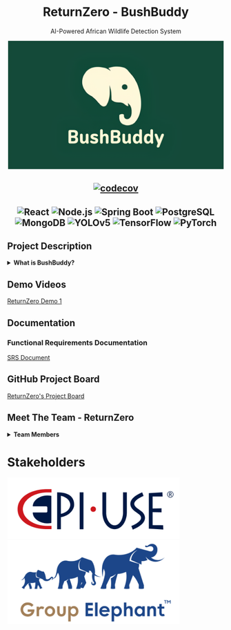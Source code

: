 <div align="center">

# ReturnZero - BushBuddy
AI-Powered African Wildlife Detection System

<img src="/res/img/BushBuddy.png" alt="BushBuddy Logo" width="500">

[![codecov](https://img.shields.io/badge/codecov-n%2Fa-lightgrey)](https://codecov.io/github/COS301-SE-2024/WorkWise-Central)
---
![React](https://img.shields.io/badge/React-20232A?style=for-the-badge&logo=react&logoColor=61DAFB)
![Node.js](https://img.shields.io/badge/Node.js-339933?style=for-the-badge&logo=nodedotjs&logoColor=white)
![Spring Boot](https://img.shields.io/badge/Spring%20Boot-6DB33F?style=for-the-badge&logo=springboot&logoColor=white)
![PostgreSQL](https://img.shields.io/badge/PostgreSQL-4169E1?style=for-the-badge&logo=postgresql&logoColor=white)
![MongoDB](https://img.shields.io/badge/MongoDB-47A248?style=for-the-badge&logo=mongodb&logoColor=white)
![YOLOv5](https://img.shields.io/badge/YOLOv5-FFBB00?style=for-the-badge&logo=python&logoColor=black)
![TensorFlow](https://img.shields.io/badge/TensorFlow-FF6F00?style=for-the-badge&logo=tensorflow&logoColor=white)
![PyTorch](https://img.shields.io/badge/PyTorch-EE4C2C?style=for-the-badge&logo=pytorch&logoColor=white)
---

</div>

## Project Description
<details>
  <summary><b>What is BushBuddy?</b></summary>
  <p>
Unleash the power of instant wildlife recognition: where every encounter with
African wildlife becomes an opportunity for discovery. In this vibrant
ecosystem where animals communicate through both sight and sound, our
mission is clear - create a system that transforms your device into a real-time
wildlife identifier.
</p>
<p>
Imagine pointing your camera at a distant creature or capturing its call and
instantly accessing a world of knowledge about the species before you. This
project isn't just another wildlife app, it's a revolution in real-time animal
identification, bringing advanced AI technology into the palm of your hand for
immediate, accurate recognition of Africa's magnificent mammals through
both visual and audio detection.
</p>

</details>

## Demo Videos
[ReturnZero Demo 1](https://drive.google.com/drive/folders/1EvwzuNH4CUKUsEindl_5iOGv0ToUCYQo?usp=sharing)


## Documentation 
### Functional Requirements Documentation
[SRS Document](https://docs.google.com/document/d/1eJ-vx4wUhmz_olI72GIk3GrhcHGdppb9SucASzeYsE4/edit?usp=sharing)


## GitHub Project Board
[ReturnZero's Project Board](https://github.com/COS301-SE-2025/AI-Powered-African-Wildlife-Detection/projects?query=is%3Aopen)

## Meet The Team - ReturnZero

<details>
  <summary><b>Team Members</b></summary>

<img src="res\img\ReturnZero_ logo.png" alt="ReturnZero Logo" height="150">

<img src="res\img\team\team_full.jpg" alt="ReturnZero Logo" width="500">

<table style="border: 1px solid #ddd; width: 100%; font-family: Arial, sans-serif; border-collapse: collapse;">
  <!-- First Row -->
  <tr style="border-bottom: 1px solid #ddd;">
    <td style="vertical-align: top; width: 30%; padding: 20px; text-align: center;">
      <img src="res\img\team\ruan.jpg" width="2000" height="auto">
    </td>
    <td style="vertical-align: top; width: 70%; padding: 20px;">
      <h2 style="font-size: 24px; margin: 0 0 10px;"><b>Ruan Esterhuizen</b></h2>
      <b style="font-size: 18px; color: #555;">Project Manager, UX Designer</b>
      <p style="font-size: 16px; color: #333; line-height: 1.5;">
        I’m a final-year BSc Computer Science student with a keen interest in software engineering and
        web development. I am a full-stack developer who takes a detail-oriented and practical approach
        to problem-solving. I take pride in building products that work well and make an impact, and I’m
        always motivated to learn and improve. I have experience working in functional teams, specifically
        using the agile methodology, and I’m skilled in applying human-centered design principles to
        construct user-friendly and intuitive solutions. I’m also a quick learner with a naturally curious
        mindset, always eager to explore new technologies/concepts and broaden my horizons.
      </p>
      <p style="font-size: 16px; color: #333; line-height: 1.5;">
        Outside of my academic pursuits, I have a deep personal passion for wildlife and nature
        conservation. In my free time, I’m an avid wildlife photographer and frequently visit Rietvlei Nature
        Reserve. 
      </p>
      <a href="https://www.linkedin.com/in/ruan-esterhuizen-87b841328/"><img src="https://img.shields.io/badge/LinkedIn-0077b5?style=for-the-badge&logo=linkedin&logoColor=white" alt="LinkedIn"></a>
      <a href="https://github.com/RuanEsterhuizen"><img src="https://img.shields.io/badge/GitHub-333?style=for-the-badge&logo=github&logoColor=white" alt="GitHub"></a>
      <a href="mailto:u23532387@tuks.co.za">
        <img src="https://img.shields.io/badge/email-u23532387%40tuks.co.za-EA4335?style=for-the-badge&logo=gmail&logoColor=white" alt="Email">
      </a>
    </td>
  </tr>
  <!-- Second Row -->
  <tr style="border-bottom: 1px solid #ddd;">
    <td style="vertical-align: top; width: 30%; padding: 20px; text-align: center;">
      <img src="res\img\team\placeholder.jpg" width="2000" height="auto" style="border-radius: 50%; border: 2px solid #ddd;">
    </td>
    <td style="vertical-align: top; width: 70%; padding: 20px;">
      <h2 style="font-size: 24px; margin: 0 0 10px;"><b>Ruben Gadd</b></h2>
      <b style="font-size: 18px; color: #555;">System Architect, DevOps, Integration, Services, and Testing Engineer</b>
      <p style="font-size: 16px; color: #333; line-height: 1.5;">
        I am a final year Information and Knowledge Systems student specializing in Data Science, which
        has given me early insights into machine learning and sparked my interests in AI. I also have a
        strong interest in cybersecurity and am currently deepening my AI knowledge through an AI
        module. I enjoy tackling complex problems and consistently seek out new challenges to grow my
        skills. I am eager to learn, and I approach every task with persistence and determination; giving up
        is never an option for me.
      </p>
      <p style="font-size: 16px; color: #333; line-height: 1.5;">
        Beyond academics, I have a deep connection with nature. Growing up around a family lodge on a
        Big Five nature reserve has allowed me to develop extensive knowledge of wildlife, fuelled by my
        lifelong love for animals. I am currently a ranger in training, having already completed my practical
        component. 
      </p>
      <a href="https://www.linkedin.com/in/ruben-gadd-227619356/"><img src="https://img.shields.io/badge/LinkedIn-0077b5?style=for-the-badge&logo=linkedin&logoColor=white" alt="LinkedIn"></a>
      <a href="https://github.com/RubenGadd"><img src="https://img.shields.io/badge/GitHub-333?style=for-the-badge&logo=github&logoColor=white" alt="GitHub"></a>
    <a href="mailto:u23633353@tuks.co.za">
        <img src="https://img.shields.io/badge/email-u23633353%40tuks.co.za-EA4335?style=for-the-badge&logo=gmail&logoColor=white" alt="Email">
      </a>
    </td>
  </tr>
  <!-- Third Row -->
  <tr style="border-bottom: 1px solid #ddd;">
    <td style="vertical-align: top; width: 30%; padding: 20px; text-align: center;">
      <img src="res\img\team\placeholder.jpg" width="2000" height="auto" style="border-radius: 50%; border: 2px solid #ddd;">
    </td>
    <td style="vertical-align: top; width: 70%; padding: 20px;">
      <h2 style="font-size: 24px; margin: 0 0 10px;"><b>Raphael Rato</b></h2>
      <b style="font-size: 18px; color: #555;">UX/UI Designer, Services, and Data Engineer</b>
      <p style="font-size: 16px; color: #333; line-height: 1.5;">
        I am a Computer Science student with a strong passion for technology, software development, and
        innovative system design. Throughout my studies, I have built a solid foundation in key
        programming languages and development practices, with particular strength in building user
        interfaces (UI) and integrating APIs to create seamless, responsive applications. I take pride in
        designing user experiences that are both intuitive and technically robust, and I enjoy the challenge
        of bridging front-end and back-end systems effectively.
      </p>
      <p style="font-size: 16px; color: #333; line-height: 1.5;">
        Beyond my technical skills, I have a deep appreciation for wildlife and make the most of every
        opportunity to visit nature reserves, where I immerse myself in observing and learning from the
        natural world.
      </p>
      <a href="https://www.linkedin.com/in/raphael-rato-597a43203/"><img src="https://img.shields.io/badge/LinkedIn-0077b5?style=for-the-badge&logo=linkedin&logoColor=white" alt="LinkedIn"></a>
      <a href="https://github.com/raphaelrato"><img src="https://img.shields.io/badge/GitHub-333?style=for-the-badge&logo=github&logoColor=white" alt="GitHub"></a>
      <a href="mailto:u22887581@tuks.co.za">
        <img src="https://img.shields.io/badge/email-u22887581%40tuks.co.za-EA4335?style=for-the-badge&logo=gmail&logoColor=white" alt="Email">
      </a>
    </td>
  </tr>
  <!-- Fourth Row -->
  <tr style="border-bottom: 1px solid #ddd;">
    <td style="vertical-align: top; width: 30%; padding: 20px; text-align: center;">
      <img src="res\img\team\placeholder.jpg" width="2000" height="auto" style="border-radius: 50%; border: 2px solid #ddd;">
    </td>
    <td style="vertical-align: top; width: 70%; padding: 20px;">
      <h2 style="font-size: 24px; margin: 0 0 10px;"><b>Tom Schulz</b></h2>
      <b style="font-size: 18px; color: #555;">UX Designer, UI, Services, and Testing Engineer</b>
      <p style="font-size: 16px; color: #333; line-height: 1.5;">
        I am currently in my third year of studying Computer Science, a degree which has equipped me
        with knowledge in a wide variety of fields, including software engineering methodologies, database
        management, and web development. I have a passion for anything software development,
        specifically backend development, due to my knack for solving problems with creative and
        interesting solutions.
      </p>
      <a href="https://www.linkedin.com/in/tom-schulz-18979a155/"><img src="https://img.shields.io/badge/LinkedIn-0077b5?style=for-the-badge&logo=linkedin&logoColor=white" alt="LinkedIn"></a>
      <a href=https://github.com/tomschulz02><img src="https://img.shields.io/badge/GitHub-333?style=for-the-badge&logo=github&logoColor=white" alt="GitHub"></a>
      <a href="mailto:u05039364@tuks.co.za">
        <img src="https://img.shields.io/badge/email-u05039364%40tuks.co.za-EA4335?style=for-the-badge&logo=gmail&logoColor=white" alt="Email Badge">
      </a>
    </td>
  </tr>
  <!-- Fifth Row -->
  <tr>
    <td style="vertical-align: top; width: 30%; padding: 20px; text-align: center;">
      <img src="res\img\team\placeholder.jpg" width="2000" height="auto" style="border-radius: 50%; border: 2px solid #ddd;">
    </td>
    <td style="vertical-align: top; width: 70%; padding: 20px;">
      <h2 style="font-size: 24px; margin: 0 0 10px;"><b>Jean Steyn</b></h2>
      <b style="font-size: 18px; color: #555;">DevOps, Integration, and Data Engineer</b>
      <p style="font-size: 16px; color: #333; line-height: 1.5;">
        I am a final year Computer Science student with a keen interest in both Computer Graphics and
        Web Development. My degree has equipped me with a solid understanding of software
        development principles, with particular emphasis on front-end design, user experience, and
        performance-focused development. I am currently expanding my knowledge in the field of Artificial
        Intelligence (AI) through a specialised module.     
      </p>
      <p style="font-size: 16px; color: #333; line-height: 1.5;">
        I am a detail-oriented problem solver with a focus on usability and performance, and I enjoy tackling
        complex challenges with creative, practical solutions. I have a passion for nature, every year I
        make sure to go to the Kruger National park to admire the beauty of nature, thus this project is
        especially close to my heart.
      </p>
      <a href="https://www.linkedin.com/in/jean-steyn-6a9380356/"><img src="https://img.shields.io/badge/LinkedIn-0077b5?style=for-the-badge&logo=linkedin&logoColor=white" alt="LinkedIn"></a>
      <a href="https://github.com/JeanSteyn"><img src="https://img.shields.io/badge/GitHub-333?style=for-the-badge&logo=github&logoColor=white" alt="GitHub"></a>
      <a href="mailto:u22537229@tuks.co.za">
        <img src="https://img.shields.io/badge/email-u22537229%40tuks.co.za-EA4335?style=for-the-badge&logo=gmail&logoColor=white" alt="Email">
      </a>
    </td>
<!-- <table style="border: 1px solid #ddd; width: 100%; font-family: Arial, sans-serif; border-collapse: collapse;"> -->

</table>

</details>

# Stakeholders
<img src="res\img\EPI-USE-Logo.png" alt="Epi-Use Logo" width="400">&nbsp;
<img src="res\img\GroupElephant_logo.png" alt="Group Elephant Logo" width="400">
